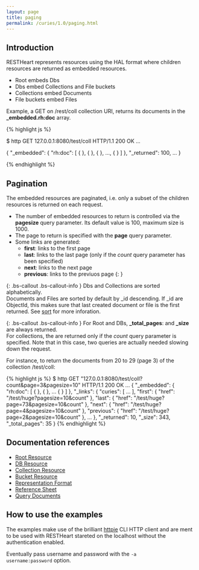 ```yaml
---
layout: page
title: paging
permalink: /curies/1.0/paging.html
---
```


## Introduction

RESTHeart represents resources using the HAL format where children resources are returned as embedded resources.

* Root embeds Dbs
* Dbs embed Collections and File buckets
* Collections embed Documents
* File buckets embed Files

Example, a GET on /rest/coll collection URI, returns its documents in the **_embedded.rh:doc** array.

{% highlight js %}

$ http GET 127.0.0.1:8080/test/coll
HTTP/1.1 200 OK
...
 
{
    "_embedded": {
        "rh:doc": [
            { <DOC1> }, { <DOC2> }, { <DOC3> }, ..., { <DOC100> }
        ]
    },
    "_returned": 100,
    ...
}

{% endhighlight %}

## Pagination

The embedded resources are paginated, i.e. only a subset of the children resources is returned on each request.

* The number of embedded resources to return is controlled via the **pagesize** query parameter. Its default value is 100, maximum size is 1000.
* The page to return is specified with the **page** query parameter.
* Some links are generated:
    * **first**: links to the first page
    * **last**: links to the last page (only if the *count* query parameter has been specified)
    * **next**: links to the next page
    * **previous**: links to the previuos page
{: } 

{: .bs-callout .bs-callout-info }
Dbs and Collections are sorted alphabetically.<br>
Documents and Files are sorted by default by _id descending. If _id are ObjectId, this makes sure that last created document or file is the first returned. See [sort](sort.html) for more inforation.

{: .bs-callout .bs-callout-info }
For Root and DBs, **_total_pages**: and **_size** are always returned.<br>
For collections, the are returned only if the *count* query parameter is specified.
Note that in this case, two queries are actually needed slowing down the request.


For instance, to return the documents from 20 to 29 (page 3) of the collection /test/coll:

{% highlight js %}
$ http GET "127.0.0.1:8080/test/coll?count&page=3&pagesize=10"
HTTP/1.1 200 OK
...
{
    "_embedded": {
        "rh:doc": [
            { <DOC30> }, { <DOC31> }, ... { <DOC39> }
        ]
    },
    "_links": {
        "curies": [ ... ],
        "first": {
            "href": "/test/huge?pagesize=10&count"
        },
        "last": {
            "href": "/test/huge?page=73&pagesize=10&count"
        },
        "next": {
            "href": "/test/huge?page=4&pagesize=10&count"
        },
        "previous": {
            "href": "/test/huge?page=2&pagesize=10&count"
        },
        ...
    },
    "_returned": 10,
    "_size": 343,
    "_total_pages": 35
}
{% endhighlight %}

## Documentation references

* [Root Resource](root.html)
* [DB Resource](db.html)
* [Collection Resource](coll.html)
* [Bucket Resource](bucket.html)
* <a href="https://softinstigate.atlassian.net/wiki/x/UICM" target="_blank">Representation Format</a>
* <a href="https://softinstigate.atlassian.net/wiki/x/SoCM" target="_blank">Reference Sheet</a>
* <a href="https://softinstigate.atlassian.net/wiki/x/XACk" target="_blank">Query Documents</a>

## How to use the examples
The examples make use of the brilliant [httpie](https://github.com/jkbrzt/httpie) CLI HTTP client and are ment to be used with RESTHeart stareted on the localhost without the authentication enabled.

Eventually pass username and password with the <code>-a username:password</code> option.